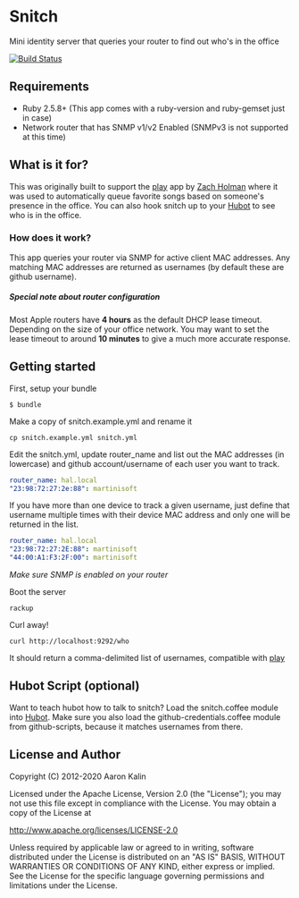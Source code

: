 Snitch
======

Mini identity server that queries your router to find out who's in the office

[![Build Status](https://secure.travis-ci.org/martinisoft/snitch.png?branch=master)](http://travis-ci.org/martinisoft/snitch)

Requirements
------------

* Ruby 2.5.8+ (This app comes with a ruby-version and ruby-gemset just in case)
* Network router that has SNMP v1/v2 Enabled (SNMPv3 is not supported at this time)

What is it for?
---------------

This was originally built to support the [play](https://github.com/play/play) app by [Zach Holman](https://github.com/holman) where it was used to automatically queue favorite songs based on someone's presence in the office.
You can also hook snitch up to your [Hubot](https://github.com/github/hubot) to see who is in the office.

### How does it work?

This app queries your router via SNMP for active client MAC addresses.
Any matching MAC addresses are returned as usernames (by default these are github username).

##### Special note about router configuration

Most Apple routers have **4 hours** as the default DHCP lease timeout.
Depending on the size of your office network. You may want to set the
lease timeout to around **10 minutes** to give a much more accurate response.

Getting started
---------------

First, setup your bundle

```
$ bundle
```

Make a copy of snitch.example.yml and rename it

```
cp snitch.example.yml snitch.yml
```

Edit the snitch.yml, update router\_name and list out the MAC addresses
(in lowercase) and github account/username of each user you want to track.

```yaml
router_name: hal.local
"23:98:72:27:2e:88": martinisoft
```

If you have more than one device to track a given username, just define that username multiple times with their device MAC address and only one will be returned in the list.

```yaml
router_name: hal.local
"23:98:72:27:2E:88": martinisoft
"44:00:A1:F3:2F:00": martinisoft
```

_Make sure SNMP is enabled on your router_

Boot the server

```
rackup
```

Curl away!

```
curl http://localhost:9292/who
```

It should return a comma-delimited list of usernames, compatible with [play](https://github.com/holman/play)

Hubot Script (optional)
-----------------------

Want to teach hubot how to talk to snitch? Load the snitch.coffee module into [Hubot](https://github.com/github/hubot).
Make sure you also load the github-credentials.coffee module from github-scripts, because it matches usernames from there.

License and Author
------------------

Copyright (C) 2012-2020 Aaron Kalin

Licensed under the Apache License, Version 2.0 (the "License");
you may not use this file except in compliance with the License.
You may obtain a copy of the License at

   http://www.apache.org/licenses/LICENSE-2.0

Unless required by applicable law or agreed to in writing, software
distributed under the License is distributed on an "AS IS" BASIS,
WITHOUT WARRANTIES OR CONDITIONS OF ANY KIND, either express or implied.
See the License for the specific language governing permissions and
limitations under the License.
